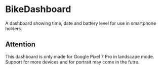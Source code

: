 # BikeDashboard
A dashboard showing time, date and battery level for use in smartphone holders.

## Attention
This dashboard is only made for Google Pixel 7 Pro in landscape mode.
Support for more devices and for portrait may come in the futre.
